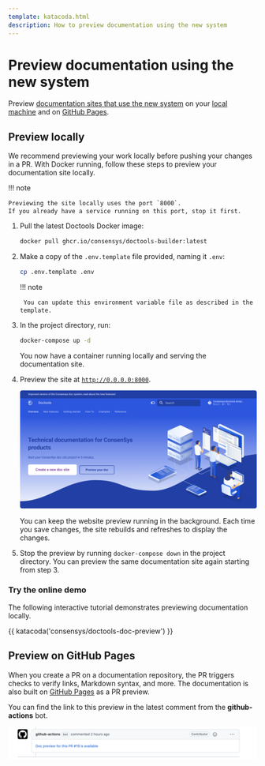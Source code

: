 ```yaml
---
template: katacoda.html
description: How to preview documentation using the new system
---
```


# Preview documentation using the new system

Preview [documentation sites that use the new system](../../overview/index.md#documentation-sites-that-use-the-new-system)
on your [local machine](#preview-locally) and on [GitHub Pages](#preview-on-github-pages).

## Preview locally

We recommend previewing your work locally before pushing your changes in a PR.
With Docker running, follow these steps to preview your documentation site locally.

!!! note

    Previewing the site locally uses the port `8000`.
    If you already have a service running on this port, stop it first.

1. Pull the latest Doctools Docker image:

    ```bash
    docker pull ghcr.io/consensys/doctools-builder:latest
    ```

1. Make a copy of the `.env.template` file provided, naming it `.env`:

    ```bash
    cp .env.template .env
    ```

    !!! note

        You can update this environment variable file as described in the template.

1. In the project directory, run:

    ```bash
    docker-compose up -d
    ```

    You now have a container running locally and serving the documentation site.

1. Preview the site at [`http://0.0.0.0:8000`](http://0.0.0.0:8000).

    ![Doctools template site screenshot](../assets/images/doctools_template_site_screenshot.png)

    You can keep the website preview running in the background.
    Each time you save changes, the site rebuilds and refreshes to display the changes.

1. Stop the preview by running `docker-compose down` in the project directory.
   You can preview the same documentation site again starting from step 3.

### Try the online demo

The following interactive tutorial demonstrates previewing documentation locally.

{{ katacoda('consensys/doctools-doc-preview') }}

## Preview on GitHub Pages

When you create a PR on a documentation repository, the PR triggers checks to verify links, Markdown syntax, and more.
The documentation is also built on [GitHub Pages](https://pages.github.com/) as a PR preview.

You can find the link to this preview in the latest comment from the **github-actions** bot.

![github-actions bot comment containing preview link](../assets/images/github_pages_pr_preview.png)
